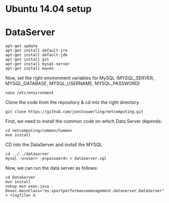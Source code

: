 # Ubuntu 14.04 setup

# DataServer

```
apt-get update
apt-get install default-jre
apt-get install default-jdk
apt-get install git
apt-get install mysql-server
apt-get install maven
```

Now, set the right environment variables for MySQL (MYSQL_SERVER, MYSQL_DATABASE, MYSQL_USERNAME, MYSQL_PASSWORD)
```
nano /etc/environment
```

Clone the code from the repository & cd into the right directory
```
git clone https://github.com/joostouwerling/netcomputing.git
```

First, we need to install the common code on which Data Server depends:
```
cd netcomputing/common/Common
mvn install
```

CD into the DataServer and install the MYSQL
```
cd ../../dataserver
mysql -u<user> -p<password> < dataserver.sql
```


Now, we can run the data server as follows:
```
cd DataServer
mvn install
nohup mvn exec:java -Dexec.mainClass="eu.sportperformancemanagement.dataserver.DataServer" > <logfile> &
```
